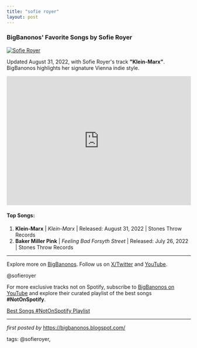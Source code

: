 ```yaml
---
title: "sofie royer"
layout: post
---
```

<h3>BigBanonos' Favorite Songs by Sofie Royer</h3>
<div > <a href="https://www.loudandquiet.com/files/2022/09/Sofie-Royer-2022-03-press-shot-credit_-Kyle-Keese.jpeg" target="_blank"> <img src="https://www.loudandquiet.com/files/2022/09/Sofie-Royer-2022-03-press-shot-credit_-Kyle-Keese.jpeg" alt="Sofie Royer"> </a>
</div>
<p>Updated August 31, 2022, with Sofie Royer's track <strong>"Klein-Marx"</strong>. BigBanonos highlights her signature Vienna indie style.</p>
<iframe src="https://open.spotify.com/embed/playlist/4QvVWxzxSVDGUsjPFLOiIX?utm_source=generator" width="100%" height="352" frameBorder="0" allowfullscreen="" allow="autoplay; clipboard-write; encrypted-media; fullscreen; picture-in-picture" loading="lazy"></iframe>
<h4>Top Songs:</h4>
<ol> <li><strong>Klein-Marx</strong> | <em>Klein-Marx</em> | Released: August 31, 2022 | Stones Throw Records</li> <li><strong>Baker Miller Pink</strong> | <em>Feeling Bad Forsyth Street</em> | Released: July 26, 2022 | Stones Throw Records</li>
</ol>
<hr />
<p>Explore more on <a href="https://bigbanonos.blogspot.com/" target="_blank">BigBanonos</a>. Follow us on <a href="https://x.com/bigbanonos" target="_blank">X/Twitter</a> and <a href="https://www.youtube.com/@BigBanonos" target="_blank">YouTube</a>.</p>
<p>@sofieroyer</p>


<!--Subscribe and Playlist Links-->
<div>
    <p>For more exclusive tracks not on Spotify, subscribe to <a href="https://www.youtube.com/@BigBanonos" target="_blank">BigBanonos on YouTube</a> and explore their curated playlist of the best songs <strong>#NotOnSpotify</strong>.</p>
    <p><a href="https://www.youtube.com/playlist?list=PLtuNtuTatqI0kFahUCbtbfenC_ET5O_tr" target="_blank">Best Songs #NotOnSpotify Playlist<br /></a></p></div>

<hr />

<p><em>first posted by</em> <a href="https://bigbanonos.blogspot.com/" rel="noopener" target="_new">https://bigbanonos.blogspot.com/</a></p>

<p>tags: @sofieroyer,</p>
